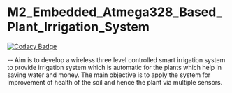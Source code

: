 # M2_Embedded_Atmega328_Based_Plant_Irrigation_System

[![Codacy Badge](https://api.codacy.com/project/badge/Grade/cdfedfaca48548f188759e28f1b14ef9)](https://app.codacy.com/gh/allagaddanandini/M2_Embedded_Atmega328_Based_Plant_Irrigation_System?utm_source=github.com&utm_medium=referral&utm_content=allagaddanandini/M2_Embedded_Atmega328_Based_Plant_Irrigation_System&utm_campaign=Badge_Grade_Settings)

-- Aim is to develop a wireless three level controlled smart irrigation system to provide irrigation system which is automatic for the plants which help in saving water and money. The main objective is to apply the system for improvement of health of the soil and hence the plant via multiple sensors.

